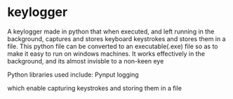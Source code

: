 # keylogger
A keylogger made in python that when executed, and left running in the background, captures and stores keyboard keystrokes and stores them in a file.
This python file can be converted to an executable(.exe) file so as to make it easy to run on windows machines.
It works effectively in the background, and its almost invisble to a non-keen eye

Python libraries used include:
Pynput
logging

which enable capturing keystrokes and storing them in a file
